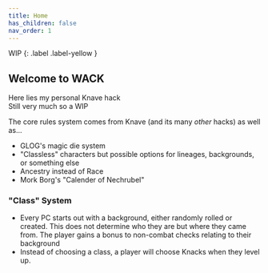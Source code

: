 ```yaml
---
title: Home
has_children: false
nav_order: 1
---
```

WIP
{: .label .label-yellow }

## Welcome to WACK 
Here lies my personal Knave hack <br>
Still very much so a WIP 

The core rules system comes from Knave (and its many *other* hacks) as well as... <br>
- GLOG's magic die system
- "Classless" characters but possible options for lineages, backgrounds, or something else
- Ancestry instead of Race
- Mork Borg's "Calender of Nechrubel"


### "Class" System
- Every PC starts out with a background, either randomly rolled or created. This does not determine who they are but where they came from. The player gains a bonus to non-combat checks relating to their background
- Instead of choosing a class, a player will choose Knacks when they level up. 
